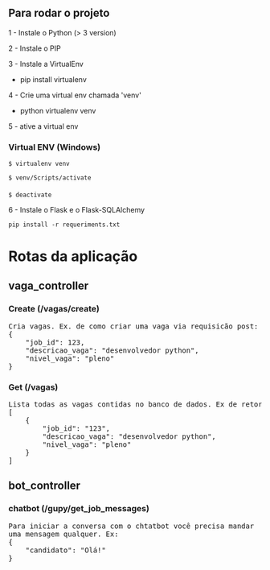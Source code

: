 ## Para rodar o projeto

1 - Instale o Python (> 3 version)

2 - Instale o PIP

3 - Instale a VirtualEnv
 - pip install virtualenv

4 - Crie uma virtual env chamada 'venv'
- python virtualenv venv

5 - ative a virtual env


### Virtual ENV (Windows)


``` 
$ virtualenv venv
```

```
$ venv/Scripts/activate
```

####

```
$ deactivate
```

6 - Instale o Flask e o Flask-SQLAlchemy

``` 
pip install -r requeriments.txt
```

# Rotas da aplicação

## vaga_controller

### Create (/vagas/create)
<pre>
Cria vagas. Ex. de como criar uma vaga via requisicão post: 
{
    "job_id": 123, 
    "descricao_vaga": "desenvolvedor python", 
    "nivel_vaga": "pleno"
}
</pre>

### Get (/vagas)
<pre>
Lista todas as vagas contidas no banco de dados. Ex de retorno:
[
    {
        "job_id": "123",
        "descricao_vaga": "desenvolvedor python",
        "nivel_vaga": "pleno"
    }
]
</pre>

## bot_controller

### chatbot (/gupy/get_job_messages)
<pre>
Para iniciar a conversa com o chtatbot você precisa mandar
uma mensagem qualquer. Ex:
{
    "candidato": "Olá!"
}
</pre>